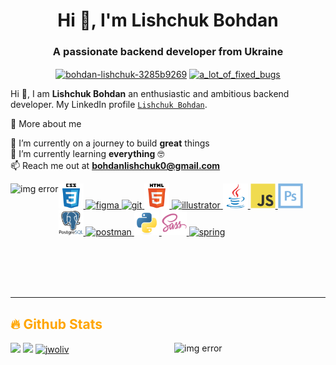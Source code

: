 <h1 align="center">Hi 👋, I'm Lishchuk Bohdan</h1>

<h3 align="center">A passionate backend developer from Ukraine</h3>
<p  align="center">
<a href="https://linkedin.com/in/bohdan-lishchuk-3285b9269" target="blank"><img align="center" src="https://raw.githubusercontent.com/rahuldkjain/github-profile-readme-generator/master/src/images/icons/Social/linked-in-alt.svg" alt="bohdan-lishchuk-3285b9269" height="30" width="40" /></a>
<a href="https://instagram.com/a_lot_of_fixed_bugs" target="blank"><img align="center" src="https://raw.githubusercontent.com/rahuldkjain/github-profile-readme-generator/master/src/images/icons/Social/instagram.svg" alt="a_lot_of_fixed_bugs" height="30" width="40" /></a>
</p>

<p>

Hi 👋, I am **Lishchuk Bohdan** an enthusiastic and ambitious backend developer. My LinkedIn profile [```Lishchuk Bohdan```](https://www.linkedin.com/in/bohdan-lishchuk-3285b9269/).

</p>


<summary>🧑 More about me</summary>

🔭 I’m currently on a journey to build **great** things <br>
🌱 I’m currently learning **everything** 🤓 <br>
📫 Reach me out at **bohdanlishchuk0@gmail.com** <br>

<div>

<div>
<div align="right">

<img align="left" height="150" src="https://media.tenor.com/lTmubhq-JREAAAAd/cyber-punk.gif" alt="img error" >

<p align="left"> <a href="https://www.w3schools.com/css/" target="_blank" rel="noreferrer"> 
<img src="https://raw.githubusercontent.com/devicons/devicon/master/icons/css3/css3-original-wordmark.svg" alt="css3" width="40" height="40"/> <a href="https://www.figma.com/" target="_blank" rel="noreferrer"> <img src="https://www.vectorlogo.zone/logos/figma/figma-icon.svg" alt="figma" width="40" height="40"/> </a> <a href="https://git-scm.com/" target="_blank" rel="noreferrer"> <img src="https://www.vectorlogo.zone/logos/git-scm/git-scm-icon.svg" alt="git" width="40" height="40"/> </a> <a href="https://www.w3.org/html/" target="_blank" rel="noreferrer"> <img src="https://raw.githubusercontent.com/devicons/devicon/master/icons/html5/html5-original-wordmark.svg" alt="html5" width="40" height="40"/> </a> <a href="https://www.adobe.com/in/products/illustrator.html" target="_blank" rel="noreferrer"> <img src="https://www.vectorlogo.zone/logos/adobe_illustrator/adobe_illustrator-icon.svg" alt="illustrator" width="40" height="40"/> </a> <a href="https://www.java.com" target="_blank" rel="noreferrer"> <img src="https://raw.githubusercontent.com/devicons/devicon/master/icons/java/java-original.svg" alt="java" width="40" height="40"/> </a> <a href="https://developer.mozilla.org/en-US/docs/Web/JavaScript" target="_blank" rel="noreferrer"> <img src="https://raw.githubusercontent.com/devicons/devicon/master/icons/javascript/javascript-original.svg" alt="javascript" width="40" height="40"/> </a> <a href="https://www.photoshop.com/en" target="_blank" rel="noreferrer"> <img src="https://raw.githubusercontent.com/devicons/devicon/master/icons/photoshop/photoshop-line.svg" alt="photoshop" width="40" height="40"/> </a> <a href="https://www.postgresql.org" target="_blank" rel="noreferrer"> <img src="https://raw.githubusercontent.com/devicons/devicon/master/icons/postgresql/postgresql-original-wordmark.svg" alt="postgresql" width="40" height="40"/> </a> <a href="https://postman.com" target="_blank" rel="noreferrer"> <img src="https://www.vectorlogo.zone/logos/getpostman/getpostman-icon.svg" alt="postman" width="40" height="40"/> </a> <a href="https://www.python.org" target="_blank" rel="noreferrer"> <img src="https://raw.githubusercontent.com/devicons/devicon/master/icons/python/python-original.svg" alt="python" width="40" height="40"/> </a> <a href="https://sass-lang.com" target="_blank" rel="noreferrer"> <img src="https://raw.githubusercontent.com/devicons/devicon/master/icons/sass/sass-original.svg" alt="sass" width="40" height="40"/> </a> <a href="https://spring.io/" target="_blank" rel="noreferrer"> <img src="https://www.vectorlogo.zone/logos/springio/springio-icon.svg" alt="spring" width="40" height="40"/> </a> </p>

</div>

</div>

</div>

<br><br><br><br>
<hr>

<h2 style="color: orange;">🔥 Github Stats</h2>

<img align="right" width="48%"  src="https://i.imgur.com/VxANS89.jpg" alt="img error"/>
<a href="https://github.com/Jwoliv"><img width="50%" src="https://github-readme-stats.vercel.app/api?username=Jwoliv&theme=radical&title_color=ff3068?"></a>
<a href="https://github.com/Jwoliv"><img width="50%" src="http://github-readme-streak-stats.herokuapp.com/?user=Jwoliv&theme=radical&date_format=M%20j%5B%2C%20Y%5D&ring=ff3068&fire=orange&sideNums=orange"></a>
<a href="https://github.com/Jwoliv"><img width="50%" style="margin-bottom: 5px" src="https://github-readme-stats.vercel.app/api/top-langs?username=Jwoliv&theme=radical&show_icons=true&locale=en&layout=compact" alt="jwoliv" /></a>
